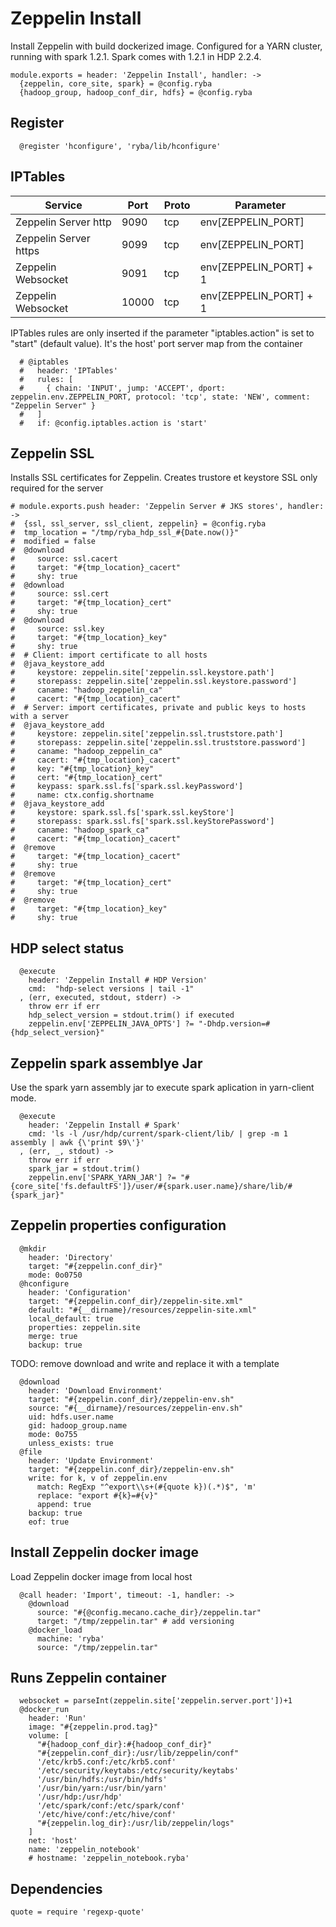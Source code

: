 
# Zeppelin Install

Install Zeppelin with build dockerized image.
Configured for a YARN  cluster, running with spark 1.2.1.
Spark comes with 1.2.1 in HDP 2.2.4.

    module.exports = header: 'Zeppelin Install', handler: ->
      {zeppelin, core_site, spark} = @config.ryba
      {hadoop_group, hadoop_conf_dir, hdfs} = @config.ryba

## Register

      @register 'hconfigure', 'ryba/lib/hconfigure'

## IPTables

| Service                 | Port  | Proto | Parameter                |
|-------------------------|-------|-------|--------------------------|
| Zeppelin Server http    | 9090  | tcp   | env[ZEPPELIN_PORT]       |
| Zeppelin Server https   | 9099  | tcp   | env[ZEPPELIN_PORT]       |
| Zeppelin Websocket      | 9091  | tcp   | env[ZEPPELIN_PORT] +  1  |
| Zeppelin Websocket      | 10000 | tcp   | env[ZEPPELIN_PORT] +  1  |

IPTables rules are only inserted if the parameter "iptables.action" is set to
"start" (default value).
It's the  host' port server map from the container

      # @iptables
      #   header: 'IPTables'
      #   rules: [
      #     { chain: 'INPUT', jump: 'ACCEPT', dport: zeppelin.env.ZEPPELIN_PORT, protocol: 'tcp', state: 'NEW', comment: "Zeppelin Server" }
      #   ]
      #   if: @config.iptables.action is 'start'

## Zeppelin SSL

Installs SSL certificates for Zeppelin. Creates trustore et keystore
SSL only required for the server

    # module.exports.push header: 'Zeppelin Server # JKS stores', handler: ->
    #  {ssl, ssl_server, ssl_client, zeppelin} = @config.ryba
    #  tmp_location = "/tmp/ryba_hdp_ssl_#{Date.now()}"
    #  modified = false
    #  @download
    #     source: ssl.cacert
    #     target: "#{tmp_location}_cacert"
    #     shy: true
    #  @download
    #     source: ssl.cert
    #     target: "#{tmp_location}_cert"
    #     shy: true
    #  @download
    #     source: ssl.key
    #     target: "#{tmp_location}_key"
    #     shy: true
    #  # Client: import certificate to all hosts
    #  @java_keystore_add
    #     keystore: zeppelin.site['zeppelin.ssl.keystore.path']
    #     storepass: zeppelin.site['zeppelin.ssl.keystore.password']
    #     caname: "hadoop_zeppelin_ca"
    #     cacert: "#{tmp_location}_cacert"
    #  # Server: import certificates, private and public keys to hosts with a server
    #  @java_keystore_add
    #     keystore: zeppelin.site['zeppelin.ssl.truststore.path']
    #     storepass: zeppelin.site['zeppelin.ssl.truststore.password']
    #     caname: "hadoop_zeppelin_ca"
    #     cacert: "#{tmp_location}_cacert"
    #     key: "#{tmp_location}_key"
    #     cert: "#{tmp_location}_cert"
    #     keypass: spark.ssl.fs['spark.ssl.keyPassword']
    #     name: ctx.config.shortname
    #  @java_keystore_add
    #     keystore: spark.ssl.fs['spark.ssl.keyStore']
    #     storepass: spark.ssl.fs['spark.ssl.keyStorePassword']
    #     caname: "hadoop_spark_ca"
    #     cacert: "#{tmp_location}_cacert"
    #  @remove
    #     target: "#{tmp_location}_cacert"
    #     shy: true
    #  @remove
    #     target: "#{tmp_location}_cert"
    #     shy: true
    #  @remove
    #     target: "#{tmp_location}_key"
    #     shy: true

## HDP select status

      @execute
        header: 'Zeppelin Install # HDP Version'
        cmd:  "hdp-select versions | tail -1"
      , (err, executed, stdout, stderr) ->
        throw err if err
        hdp_select_version = stdout.trim() if executed
        zeppelin.env['ZEPPELIN_JAVA_OPTS'] ?= "-Dhdp.version=#{hdp_select_version}"

## Zeppelin spark assemblye Jar

Use the spark yarn assembly jar to execute spark aplication in yarn-client mode.

      @execute
        header: 'Zeppelin Install # Spark'
        cmd: 'ls -l /usr/hdp/current/spark-client/lib/ | grep -m 1 assembly | awk {\'print $9\'}'
      , (err, _, stdout) ->
        throw err if err
        spark_jar = stdout.trim()
        zeppelin.env['SPARK_YARN_JAR'] ?= "#{core_site['fs.defaultFS']}/user/#{spark.user.name}/share/lib/#{spark_jar}"

## Zeppelin properties configuration

      @mkdir
        header: 'Directory'
        target: "#{zeppelin.conf_dir}"
        mode: 0o0750
      @hconfigure
        header: 'Configuration'
        target: "#{zeppelin.conf_dir}/zeppelin-site.xml"
        default: "#{__dirname}/resources/zeppelin-site.xml"
        local_default: true
        properties: zeppelin.site
        merge: true
        backup: true

TODO: remove download and write and replace it with a template

      @download
        header: 'Download Environment'
        target: "#{zeppelin.conf_dir}/zeppelin-env.sh"
        source: "#{__dirname}/resources/zeppelin-env.sh"
        uid: hdfs.user.name
        gid: hadoop_group.name
        mode: 0o755
        unless_exists: true
      @file
        header: 'Update Environment'
        target: "#{zeppelin.conf_dir}/zeppelin-env.sh"
        write: for k, v of zeppelin.env
          match: RegExp "^export\\s+(#{quote k})(.*)$", 'm'
          replace: "export #{k}=#{v}"
          append: true
        backup: true
        eof: true

## Install Zeppelin docker image

Load Zeppelin docker image from local host

      @call header: 'Import', timeout: -1, handler: ->
        @download
          source: "#{@config.mecano.cache_dir}/zeppelin.tar"
          target: "/tmp/zeppelin.tar" # add versioning
        @docker_load
          machine: 'ryba'
          source: "/tmp/zeppelin.tar"

## Runs Zeppelin container 

      websocket = parseInt(zeppelin.site['zeppelin.server.port'])+1
      @docker_run
        header: 'Run'
        image: "#{zeppelin.prod.tag}"
        volume: [
          "#{hadoop_conf_dir}:#{hadoop_conf_dir}"
          "#{zeppelin.conf_dir}:/usr/lib/zeppelin/conf"
          '/etc/krb5.conf:/etc/krb5.conf'
          '/etc/security/keytabs:/etc/security/keytabs'
          '/usr/bin/hdfs:/usr/bin/hdfs'
          '/usr/bin/yarn:/usr/bin/yarn'
          '/usr/hdp:/usr/hdp'
          '/etc/spark/conf:/etc/spark/conf'
          '/etc/hive/conf:/etc/hive/conf'
          "#{zeppelin.log_dir}:/usr/lib/zeppelin/logs"
        ]
        net: 'host'
        name: 'zeppelin_notebook'
        # hostname: 'zeppelin_notebook.ryba'

## Dependencies

    quote = require 'regexp-quote'
